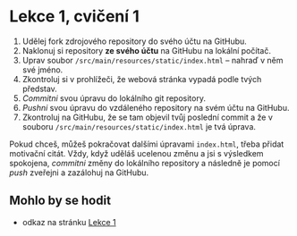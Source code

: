 # Lekce 1, cvičení 1

1. Udělej fork zdrojového repository do svého účtu na GitHubu.
1. Naklonuj si repository **ze svého účtu** na GitHubu na lokální počítač.
1. Uprav soubor `/src/main/resources/static/index.html` – nahraď v něm své jméno.
1. Zkontroluj si v prohlížeči, že webová stránka vypadá podle tvých představ. 
1. *Commitni* svou úpravu do lokálního git repository.
1. *Pushni* svou úpravu do vzdáleného repository na svém účtu na GitHubu.
1. Zkontroluj na GitHubu, že se tam objevil tvůj poslední commit a že v souboru `/src/main/resources/static/index.html` je tvá úprava.

Pokud chceš, můžeš pokračovat dalšími úpravami `index.html`, třeba přidat motivační citát. Vždy, když uděláš ucelenou změnu a jsi s výsledkem spokojena, *commitni* změny do lokálního repository a následně je pomocí *push* zveřejni a zazálohuj na GitHubu.

## Mohlo by se hodit
* odkaz na stránku [Lekce 1](https://java.czechitas.cz/2022-podzim/java-2-online/lekce-1.html)
